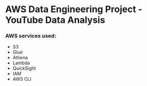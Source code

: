 # AWS Data Engineering Project - YouTube Data Analysis


### AWS services used:
* S3
* Glue
* Athena
* Lambda
* QuickSight
* IAM
* AWS CLI